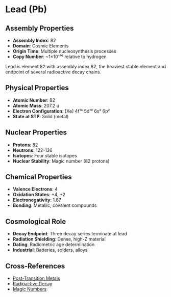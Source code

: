 # Lead (Pb)

## Assembly Properties
- **Assembly Index**: 82
- **Domain**: Cosmic Elements
- **Origin Time**: Multiple nucleosynthesis processes
- **Copy Number**: ~1×10⁻¹⁰ relative to hydrogen

Lead is element 82 with assembly index 82, the heaviest stable element and endpoint of several radioactive decay chains.

## Physical Properties
- **Atomic Number**: 82
- **Atomic Mass**: 207.2 u
- **Electron Configuration**: [Xe] 4f¹⁴ 5d¹⁰ 6s² 6p²
- **State at STP**: Solid (metal)

## Nuclear Properties
- **Protons**: 82
- **Neutrons**: 122-126
- **Isotopes**: Four stable isotopes
- **Nuclear Stability**: Magic number (82 protons)

## Chemical Properties
- **Valence Electrons**: 4
- **Oxidation States**: +4, +2
- **Electronegativity**: 1.87
- **Bonding**: Metallic, covalent compounds

## Cosmological Role
- **Decay Endpoint**: Three decay series terminate at lead
- **Radiation Shielding**: Dense, high-Z material
- **Dating**: Radiometric age determination
- **Industrial**: Batteries, solders, alloys

## Cross-References
- [Post-Transition Metals](/domains/cosmic/elements/post_transition_metals.md)
- [Radioactive Decay](/domains/cosmic/processes/radioactive_decay.md)
- [Magic Numbers](/domains/cosmic/nuclear/magic_numbers.md)